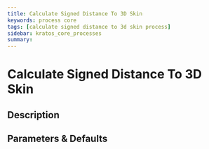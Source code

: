 ```yaml
---
title: Calculate Signed Distance To 3D Skin
keywords: process core
tags: [calculate signed distance to 3d skin process]
sidebar: kratos_core_processes
summary: 
---
```


# Calculate Signed Distance To 3D Skin

## Description

## Parameters & Defaults